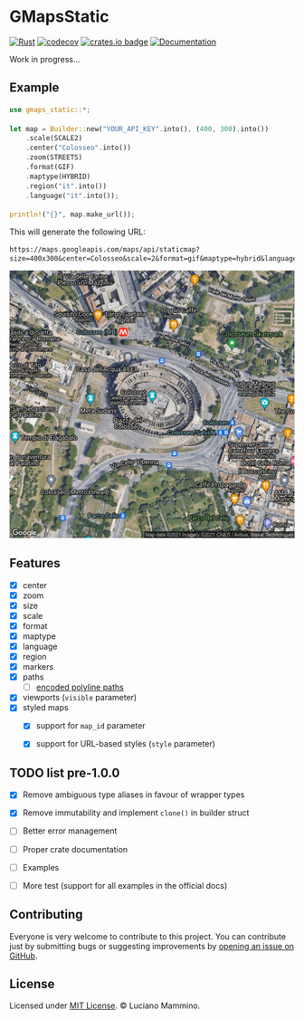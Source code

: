 # GMapsStatic

[![Rust](https://github.com/lmammino/gmaps-static/actions/workflows/Rust.yml/badge.svg)](https://github.com/lmammino/gmaps-static/actions/workflows/Rust.yml)
[![codecov](https://codecov.io/gh/lmammino/gmaps-static/branch/main/graph/badge.svg?token=4CNbvgaDc1)](https://codecov.io/gh/lmammino/gmaps-static)
[![crates.io badge](https://img.shields.io/crates/v/gmaps-static.svg)](https://crates.io/crates/gmaps-static)
[![Documentation](https://docs.rs/gmaps-static/badge.svg)](https://docs.rs/gmaps-static)


Work in progress...

## Example

```rust
use gmaps_static::*;

let map = Builder::new("YOUR_API_KEY".into(), (400, 300).into())
    .scale(SCALE2)
    .center("Colosseo".into())
    .zoom(STREETS)
    .format(GIF)
    .maptype(HYBRID)
    .region("it".into())
    .language("it".into());

println!("{}", map.make_url());
```

This will generate the following URL:

```plain
https://maps.googleapis.com/maps/api/staticmap?size=400x300&center=Colosseo&scale=2&format=gif&maptype=hybrid&language=it&region=it&key=YOUR_API_KEY
```

![A map of the area sorrounding the Coliseum generated with GMapsStatic](./images/coliseum.gif)


## Features

 - [x] center
 - [x] zoom
 - [x] size
 - [x] scale
 - [x] format
 - [x] maptype
 - [x] language
 - [x] region
 - [x] markers
 - [x] paths
   - [ ] [encoded polyline paths](https://developers.google.com/maps/documentation/utilities/polylinealgorithm)
 - [x] viewports (`visible` parameter)
 - [x] styled maps
   - [x] support for `map_id` parameter
   - [x] support for URL-based styles (`style` parameter)


## TODO list pre-1.0.0

 - [x] Remove ambiguous type aliases in favour of wrapper types
 - [x] Remove immutability and implement `clone()` in builder struct
 - [ ] Better error management
 - [ ] Proper crate documentation
 - [ ] Examples
 - [ ] More test (support for all examples in the official docs)


## Contributing

Everyone is very welcome to contribute to this project.
You can contribute just by submitting bugs or suggesting improvements by
[opening an issue on GitHub](https://github.com/lmammino/gmaps-static/issues).


## License

Licensed under [MIT License](LICENSE). © Luciano Mammino.